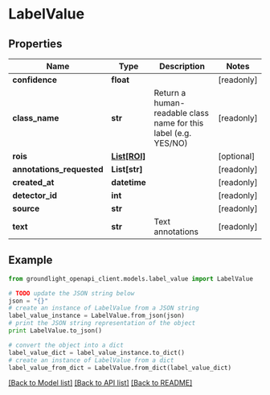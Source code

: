 # LabelValue


## Properties
Name | Type | Description | Notes
------------ | ------------- | ------------- | -------------
**confidence** | **float** |  | [readonly] 
**class_name** | **str** | Return a human-readable class name for this label (e.g. YES/NO) | [readonly] 
**rois** | [**List[ROI]**](ROI.md) |  | [optional] 
**annotations_requested** | **List[str]** |  | [readonly] 
**created_at** | **datetime** |  | [readonly] 
**detector_id** | **int** |  | [readonly] 
**source** | **str** |  | [readonly] 
**text** | **str** | Text annotations | [readonly] 

## Example

```python
from groundlight_openapi_client.models.label_value import LabelValue

# TODO update the JSON string below
json = "{}"
# create an instance of LabelValue from a JSON string
label_value_instance = LabelValue.from_json(json)
# print the JSON string representation of the object
print LabelValue.to_json()

# convert the object into a dict
label_value_dict = label_value_instance.to_dict()
# create an instance of LabelValue from a dict
label_value_from_dict = LabelValue.from_dict(label_value_dict)
```
[[Back to Model list]](../README.md#documentation-for-models) [[Back to API list]](../README.md#documentation-for-api-endpoints) [[Back to README]](../README.md)


